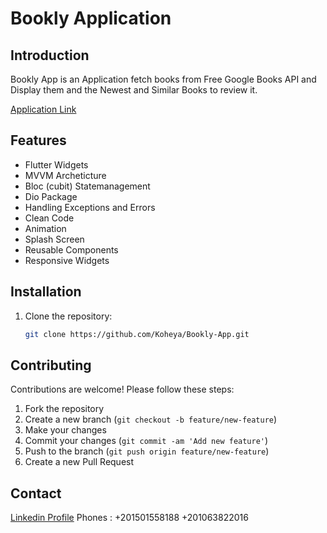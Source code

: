 # Bookly Application

## Introduction

Bookly App is an Application fetch books from Free Google Books API and Display them and the Newest and Similar Books to review it.


[Application Link](https://www.linkedin.com/posts/mohamed-said-koheya-4989571a9_flutter-flutterdeveloper-flutterdev-activity-7173804283614679040-NPRp?utm_source=share&utm_medium=member_android)

## Features

- Flutter Widgets
- MVVM Archeticture 
- Bloc (cubit) Statemanagement
- Dio Package
- Handling Exceptions and Errors
- Clean Code
- Animation
- Splash Screen
- Reusable Components
- Responsive Widgets

## Installation

1. Clone the repository:

    ```bash
    git clone https://github.com/Koheya/Bookly-App.git
    ```

## Contributing

Contributions are welcome! Please follow these steps:

1. Fork the repository
2. Create a new branch (`git checkout -b feature/new-feature`)
3. Make your changes
4. Commit your changes (`git commit -am 'Add new feature'`)
5. Push to the branch (`git push origin feature/new-feature`)
6. Create a new Pull Request


## Contact
[Linkedin Profile](https://www.linkedin.com/in/mohamed-said-koheya-4989571a9?utm_source=share&utm_campaign=share_via&utm_content=profile&utm_medium=android_app)
Phones :
+201501558188
+201063822016

